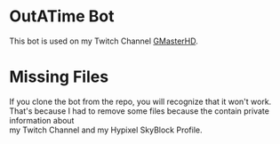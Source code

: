 # OutATime Bot
This bot is used on my Twitch Channel [GMasterHD](https://twitch.tv/gmasterhd).

# Missing Files
If you clone the bot from the repo, you will recognize that it won't work.  
That's because I had to remove some files because the contain private information about  
my Twitch Channel and my Hypixel SkyBlock Profile.
